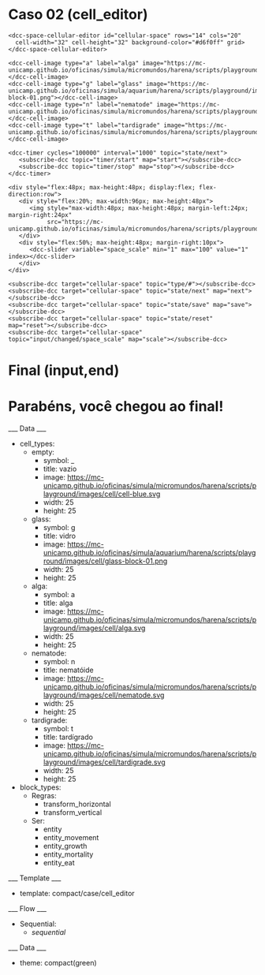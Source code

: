 # Caso 02 (cell_editor) #

~~~
<dcc-space-cellular-editor id="cellular-space" rows="14" cols="20"
  cell-width="32" cell-height="32" background-color="#d6f0ff" grid>
</dcc-space-cellular-editor>

<dcc-cell-image type="a" label="alga" image="https://mc-unicamp.github.io/oficinas/simula/micromundos/harena/scripts/playground/images/cell/alga.svg"></dcc-cell-image>
<dcc-cell-image type="g" label="glass" image="https://mc-unicamp.github.io/oficinas/simula/aquarium/harena/scripts/playground/images/cell/glass-block-01.png"></dcc-cell-image>
<dcc-cell-image type="n" label="nematode" image="https://mc-unicamp.github.io/oficinas/simula/micromundos/harena/scripts/playground/images/cell/nematode.svg"></dcc-cell-image>
<dcc-cell-image type="t" label="tardigrade" image="https://mc-unicamp.github.io/oficinas/simula/micromundos/harena/scripts/playground/images/cell/tardigrade.svg"></dcc-cell-image>

<dcc-timer cycles="100000" interval="1000" topic="state/next">
   <subscribe-dcc topic="timer/start" map="start"></subscribe-dcc>
   <subscribe-dcc topic="timer/stop" map="stop"></subscribe-dcc>
</dcc-timer>

<div style="flex:48px; max-height:48px; display:flex; flex-direction:row">
   <div style="flex:20%; max-width:96px; max-height:48px">
      <img style="max-width:48px; max-height:48px; margin-left:24px; margin-right:24px"
           src="https://mc-unicamp.github.io/oficinas/simula/micromundos/harena/scripts/playground/images/icon/zoom.svg">
   </div>
   <div style="flex:50%; max-height:48px; margin-right:10px">
      <dcc-slider variable="space_scale" min="1" max="100" value="1" index></dcc-slider>
   </div>
</div>

<subscribe-dcc target="cellular-space" topic="type/#"></subscribe-dcc>
<subscribe-dcc target="cellular-space" topic="state/next" map="next"></subscribe-dcc>
<subscribe-dcc target="cellular-space" topic="state/save" map="save"></subscribe-dcc>
<subscribe-dcc target="cellular-space" topic="state/reset" map="reset"></subscribe-dcc>
<subscribe-dcc target="cellular-space" topic="input/changed/space_scale" map="scale"></subscribe-dcc>
~~~

# Final (input,end) #
<h1>Parabéns, você chegou ao final!</h1>

___ Data ___
* cell_types:
  * empty:
    * symbol: _
    * title: vazio
    * image: https://mc-unicamp.github.io/oficinas/simula/micromundos/harena/scripts/playground/images/cell/cell-blue.svg
    * width: 25
    * height: 25
  * glass:
    * symbol: g
    * title: vidro
    * image: https://mc-unicamp.github.io/oficinas/simula/aquarium/harena/scripts/playground/images/cell/glass-block-01.png
    * width: 25
    * height: 25
  * alga:
    * symbol: a
    * title: alga
    * image: https://mc-unicamp.github.io/oficinas/simula/micromundos/harena/scripts/playground/images/cell/alga.svg
    * width: 25
    * height: 25
  * nematode:
    * symbol: n
    * title: nematóide
    * image: https://mc-unicamp.github.io/oficinas/simula/micromundos/harena/scripts/playground/images/cell/nematode.svg
    * width: 25
    * height: 25
  * tardigrade:
    * symbol: t
    * title: tardígrado
    * image: https://mc-unicamp.github.io/oficinas/simula/micromundos/harena/scripts/playground/images/cell/tardigrade.svg
    * width: 25
    * height: 25
* block_types:
  * Regras:
    * transform_horizontal
    * transform_vertical
  * Ser:
    * entity
    * entity_movement
    * entity_growth
    * entity_mortality
    * entity_eat

___ Template ___

* template: compact/case/cell_editor

___ Flow ___

* Sequential:
  * _sequential_

___ Data ___

* theme: compact(green)
